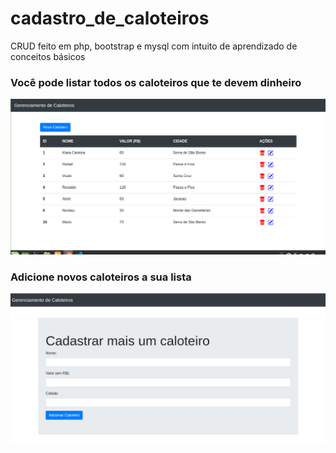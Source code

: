 # cadastro_de_caloteiros
CRUD feito em php, bootstrap e mysql com intuito de aprendizado de conceitos básicos

### Você pode listar todos os caloteiros que te devem dinheiro
![listagem](assets/Captura%20de%20tela%20de%202020-05-27%2019-34-48.png)

### Adicione novos caloteiros a sua lista
![alt](assets/Captura%20de%20tela%20de%202020-05-27%2019-38-20.png)